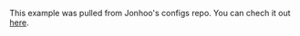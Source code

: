 This example was pulled from Jonhoo's configs repo. You can chech it out [here](https://github.com/jonhoo/configs).
